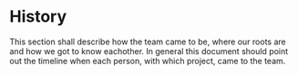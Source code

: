 # History

This section shall describe how the team came to be, where our roots are and how we got to know eachother.
In general this document should point out the timeline when each person, with which project, came to the team.
